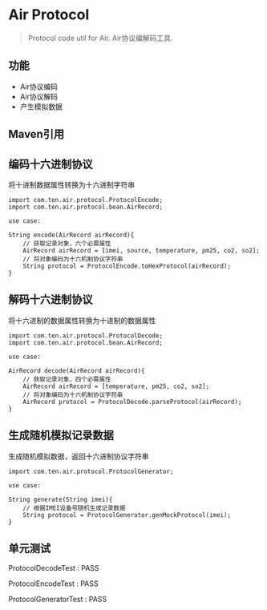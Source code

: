 # Air Protocol

> Protocol code util for Air. Air协议编解码工具. 

## 功能

* Air协议编码
* Air协议解码
* 产生模拟数据

## Maven引用



## 编码十六进制协议

将十进制数据属性转换为十六进制字符串

```
import com.ten.air.protocol.ProtocolEncode;
import com.ten.air.protocol.bean.AirRecord;

use case:

String encode(AirRecord airRecord){
    // 获取记录对象，六个必需属性
    AirRecord airRecord = [imei, source, temperature, pm25, co2, so2];
    // 将对象编码为十六机制协议字符串
    String protocol = ProtocolEncode.toHexProtocol(airRecord);
}    
```

## 解码十六进制协议

将十六进制的数据属性转换为十进制的数据属性

```
import com.ten.air.protocol.ProtocolDecode;
import com.ten.air.protocol.bean.AirRecord;

use case:

AirRecord decode(AirRecord airRecord){
    // 获取记录对象，四个必需属性
    AirRecord airRecord = [temperature, pm25, co2, so2];
    // 将对象编码为十六机制协议字符串
    AirRecord protocol = ProtocolDecode.parseProtocol(airRecord);
}
```

## 生成随机模拟记录数据

生成随机模拟数据，返回十六进制协议字符串

```
import com.ten.air.protocol.ProtocolGenerator;

use case:

String generate(String imei){
    // 根据IMEI设备号随机生成记录数据
    String protocol = ProtocolGenerator.genMockProtocol(imei);
}
```

## 单元测试

ProtocolDecodeTest : PASS

ProtocolEncodeTest : PASS

ProtocolGeneratorTest : PASS

